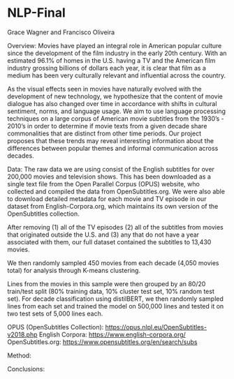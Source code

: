 # NLP-Final

Grace Wagner and Francisco Oliveira 

Overview: 
Movies have played an integral role in American popular culture since the development of the film industry in the early 20th century. With an estimated 96.1% of homes in the U.S. having a TV and the American film industry grossing billions of dollars each year, it is clear that film as a medium has been very culturally relevant and influential across the country.

As the visual effects seen in movies have naturally evolved with the development of new technology, we hypothesize that the content of movie dialogue has also changed over time in accordance with shifts in cultural sentiment, norms, and language usage. We aim to use language processing techniques on a large corpus of American movie subtitles from the 1930’s - 2010’s in order to determine if movie texts from a given decade share commonalities that are distinct from other time periods. Our project proposes that these trends may reveal interesting information about the differences between popular themes and informal communication across decades.

Data: 
The raw data we are using consist of the English subtitles for over 200,000 movies and television shows. This has been downloaded as a single text file from the Open Parallel Corpus (OPUS) website, who collected and compiled the data from OpenSubtitles.org. We were also able to download detailed metadata for each movie and TV episode in our dataset from English-Corpora.org, which maintains its own version of the OpenSubtitles collection. 

After removing (1) all of the TV episodes (2) all of the subtitles from movies that originated outside the U.S. and (3) any that do not have a year associated with them, our full dataset contained the subtitles to 13,430 movies.

We then randomly sampled 450 movies from each decade (4,050 movies total) for analysis through K-means clustering.

Lines from the movies in this sample were then grouped by an 80/20 train/test split (80% training data, 10% cluster test set, 10% random test set). For decade classification using distilBERT, we then randomly sampled lines from each set and trained the model on 500,000 lines and tested it on two test sets of 5,000 lines each.

OPUS (OpenSubtitles Collection): https://opus.nlpl.eu/OpenSubtitles-v2018.php
English Corpora: https://www.english-corpora.org/
OpenSubtitles.org: https://www.opensubtitles.org/en/search/subs

Method: 


Conclusions: 	




